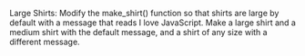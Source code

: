 Large Shirts: Modify the make_shirt() function so that shirts are large by default with a message 
that reads I love JavaScript. Make a large shirt and a medium shirt with the default message, 
and a shirt of any size with a different message.